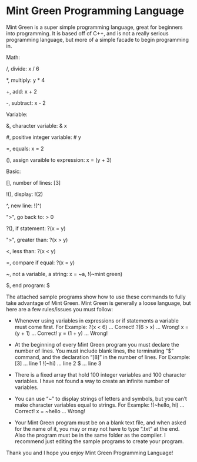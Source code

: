# Mint Green Programming Language
Mint Green is a super simple programming language, great for beginners into programming. It is based off of C++, and is not a really serious programming language, but more of a simple facade to begin programming in.

Math:

   /, divide: x / 6
   
   *, multiply: y * 4
   
   +, add: x + 2
   
   -, subtract: x - 2
		
Variable:

   &, character variable: & x
   
   #, positive integer variable: # y
   
   =, equals: x = 2
   
   (), assign varaible to expression: x = (y + 3)

Basic:

   [], number of lines: [3]
   
   !(), display: !(2)
   
   ^, new line: !(^)
   
   ">", go back to: > 0
   
   ?(), if statement: ?(x = y)
   
   ">", greater than: ?(x > y)
   
   <, less than: ?(x < y)
   
   =, compare if equal: ?(x = y)
   
   ~, not a variable, a string: x = ~a, !(~mint green)
   
   $, end program: $

The attached sample programs show how to use these commands to fully take advantage of Mint Green. Mint Green is generally a loose language, but here are a few rules/issues you must follow:

* Whenever using variables in expressions or if statements a variable must come first. 
  For Example:
	?(x < 6) … Correct!
	?(6 > x) … Wrong!
	x = (y + 1) … Correct!
	y = (1 + y) … Wrong!

* At the beginning of every Mint Green program you must declare the number of lines. 
You must include blank lines, the terminating “$” command, and the declaration “[8]” in the number of lines.
For Example:
	[3] … line 1
	!(~hi) … line 2
	$ … line 3

* There is a fixed array that hold 100 integer variables and 100 character variables. I have not found a way to create an infinite number of variables.

* You can use “~” to display strings of letters and symbols, but you can’t make character variables equal to strings.
For Example:
	!(~hello, hi) … Correct!
	x = ~hello … Wrong!

* Your Mint Green program must be on a blank text file, and when asked for the name of it, you may or may not have to type “.txt” at the end. Also the program must be in the same folder as the compiler. I recommend just editing the sample programs to create your program.

Thank you and I hope you enjoy Mint Green Programming Language!


